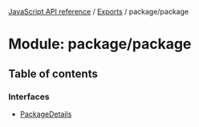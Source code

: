 [JavaScript API reference](../README) / [Exports](../modules) / package/package

# Module: package/package

## Table of contents

### Interfaces

- [PackageDetails](../interfaces/package_package.PackageDetails)
